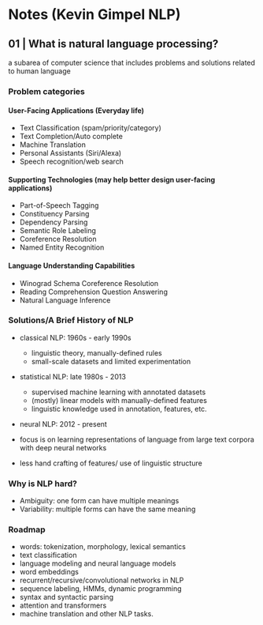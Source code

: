 # Notes (Kevin Gimpel NLP)
## 01 | What is natural language processing?
a subarea of computer science that includes problems and solutions related to human language 

### Problem categories 
#### User-Facing Applications (Everyday life) 
  - Text Classification (spam/priority/category)
  - Text Completion/Auto complete 
  - Machine Translation 
  - Personal Assistants (Siri/Alexa)
  - Speech recognition/web search 
#### Supporting Technologies (may help better design user-facing applications)
  - Part-of-Speech Tagging 
  - Constituency Parsing 
  - Dependency Parsing 
  - Semantic Role Labeling 
  - Coreference Resolution 
  - Named Entity Recognition 
#### Language Understanding Capabilities 
  - Winograd Schema Coreference Resolution 
  - Reading Comprehension Question Answering 
  - Natural Language Inference

### Solutions/A Brief History of NLP 
- classical NLP: 1960s - early 1990s 
  - linguistic theory, manually-defined rules 
  - small-scale datasets and limited experimentation 
  
- statistical NLP: late 1980s - 2013 
  - supervised machine learning with annotated datasets
  - (mostly) linear models with manually-defined features
  - linguistic knowledge used in annotation, features, etc. 
  
 - neural NLP: 2012 - present 
  - focus is on learning representations of language from large text corpora with deep neural networks 
  - less hand crafting of features/ use of linguistic structure 
  
### Why is NLP hard? 
  - Ambiguity: one form can have multiple meanings 
  - Variability: multiple forms can have the same meaning 

### Roadmap
  - words: tokenization, morphology, lexical semantics 
  - text classification 
  - language modeling and neural language models 
  - word embeddings 
  - recurrent/recursive/convolutional networks in NLP
  - sequence labeling, HMMs, dynamic programming 
  - syntax and syntactic parsing 
  - attention and transformers
  - machine translation and other NLP tasks. 
